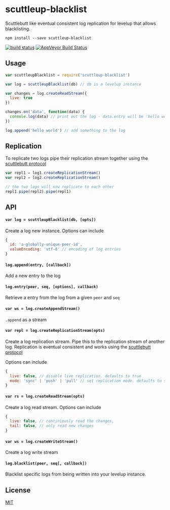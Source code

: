 # scuttleup-blacklist

Scuttlebutt like eventual consistent log replication for levelup that allows blacklisting.

```
npm install --save scuttleup-blacklist
```

[![build status](http://img.shields.io/travis/chiefbiiko/scuttleup-blacklist.svg?style=flat)](http://travis-ci.org/chiefbiiko/scuttleup-blacklist) [![AppVeyor Build Status](https://ci.appveyor.com/api/projects/status/github/chiefbiiko/scuttleup-blacklist?branch=master&svg=true)](https://ci.appveyor.com/project/chiefbiiko/scuttleup-blacklist)

## Usage

``` js
var scuttleupBlacklist = require('scuttleup-blacklist')

var log = scuttleupBlacklist(db) // db is a levelup instance

var changes = log.createReadStream({
  live: true
})

changes.on('data', function(data) {
  console.log(data) // print out the log - data.entry will be 'hello world'
})

log.append('hello world') // add something to the log
```

## Replication

To replicate two logs pipe their replication stream together using the [scuttlebutt protocol](http://www.cs.cornell.edu/home/rvr/papers/flowgossip.pdf)

``` js
var repl1 = log1.createReplicationStream()
var repl2 = log2.createReplicationStream()

// the two logs will now replicate to each other
repl1.pipe(repl2).pipe(repl1)
```

## API

#### `var log = scuttleupBlacklist(db, [opts])`

Create a log new instance. Options can include

``` js
{
  id: 'a-globally-unique-peer-id',
  valueEncoding: 'utf-8' // encoding of log entries
}
```

#### `log.append(entry, [callback])`

Add a new entry to the log

#### `log.entry(peer, seq, [options], callback)`

Retrieve a entry from the log from a given `peer` and `seq`

#### `var ws = log.createAppendStream()`

`.append` as a stream

#### `var repl = log.createReplicationStream(opts)`

Create a log replication stream. Pipe this to the replication stream of another log.
Replication is eventual consistent and works using the [scuttlebutt protocol](http://www.cs.cornell.edu/home/rvr/papers/flowgossip.pdf)

Options can include

``` js
{
  live: false, // disable live replication. defaults to true
  mode: 'sync' | 'push' | 'pull' // set replication mode. defaults to sync
}
```

#### `var rs = log.createReadStream(opts)`

Create a log read stream. Options can include

``` js
{
  live: false, // continiously read the changes,
  tail: false, // only read new changes
}
```

#### `var ws = log.createWriteStream()`

Create a log write stream

#### `log.blacklist(peer, seq[, callback])`

Blacklist specific logs from being written into your levelup instance.

## License

[MIT](./license.md)
